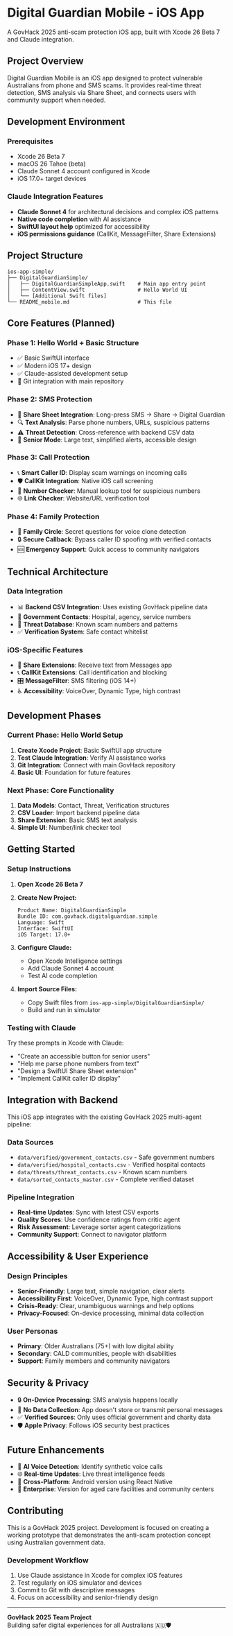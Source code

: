 # Digital Guardian Mobile - iOS App

A GovHack 2025 anti-scam protection iOS app, built with Xcode 26 Beta 7 and Claude integration.

## Project Overview

Digital Guardian Mobile is an iOS app designed to protect vulnerable Australians from phone and SMS scams. It provides real-time threat detection, SMS analysis via Share Sheet, and connects users with community support when needed.

## Development Environment

### Prerequisites
- Xcode 26 Beta 7 
- macOS 26 Tahoe (beta)
- Claude Sonnet 4 account configured in Xcode
- iOS 17.0+ target devices

### Claude Integration Features
- **Claude Sonnet 4** for architectural decisions and complex iOS patterns
- **Native code completion** with AI assistance
- **SwiftUI layout help** optimized for accessibility
- **iOS permissions guidance** (CallKit, MessageFilter, Share Extensions)

## Project Structure

```
ios-app-simple/
├── DigitalGuardianSimple/
│   ├── DigitalGuardianSimpleApp.swift    # Main app entry point
│   ├── ContentView.swift                 # Hello World UI
│   └── [Additional Swift files]
└── README_mobile.md                      # This file
```

## Core Features (Planned)

### Phase 1: Hello World + Basic Structure
- ✅ Basic SwiftUI interface
- ✅ Modern iOS 17+ design  
- ✅ Claude-assisted development setup
- 🔄 Git integration with main repository

### Phase 2: SMS Protection
- 📱 **Share Sheet Integration**: Long-press SMS → Share → Digital Guardian
- 🔍 **Text Analysis**: Parse phone numbers, URLs, suspicious patterns
- ⚠️ **Threat Detection**: Cross-reference with backend CSV data
- 🎯 **Senior Mode**: Large text, simplified alerts, accessible design

### Phase 3: Call Protection  
- 📞 **Smart Caller ID**: Display scam warnings on incoming calls
- 🛡️ **CallKit Integration**: Native iOS call screening
- 🔢 **Number Checker**: Manual lookup tool for suspicious numbers
- 🌐 **Link Checker**: Website/URL verification tool

### Phase 4: Family Protection
- 👥 **Family Circle**: Secret questions for voice clone detection
- 🔒 **Secure Callback**: Bypass caller ID spoofing with verified contacts
- 🆘 **Emergency Support**: Quick access to community navigators

## Technical Architecture

### Data Integration
- 📊 **Backend CSV Integration**: Uses existing GovHack pipeline data
- 🏥 **Government Contacts**: Hospital, agency, service numbers
- 🚨 **Threat Database**: Known scam numbers and patterns
- ✅ **Verification System**: Safe contact whitelist

### iOS-Specific Features
- 🔗 **Share Extensions**: Receive text from Messages app
- 📞 **CallKit Extensions**: Call identification and blocking
- 🎛️ **MessageFilter**: SMS filtering (iOS 14+)
- ♿ **Accessibility**: VoiceOver, Dynamic Type, high contrast

## Development Phases

### Current Phase: Hello World Setup
1. **Create Xcode Project**: Basic SwiftUI app structure
2. **Test Claude Integration**: Verify AI assistance works
3. **Git Integration**: Connect with main GovHack repository
4. **Basic UI**: Foundation for future features

### Next Phase: Core Functionality
1. **Data Models**: Contact, Threat, Verification structures
2. **CSV Loader**: Import backend pipeline data
3. **Share Extension**: Basic SMS text analysis
4. **Simple UI**: Number/link checker tool

## Getting Started

### Setup Instructions

1. **Open Xcode 26 Beta 7**

2. **Create New Project:**
   ```
   Product Name: DigitalGuardianSimple
   Bundle ID: com.govhack.digitalguardian.simple
   Language: Swift
   Interface: SwiftUI
   iOS Target: 17.0+
   ```

3. **Configure Claude:**
   - Open Xcode Intelligence settings
   - Add Claude Sonnet 4 account
   - Test AI code completion

4. **Import Source Files:**
   - Copy Swift files from `ios-app-simple/DigitalGuardianSimple/`
   - Build and run in simulator

### Testing with Claude

Try these prompts in Xcode with Claude:
- "Create an accessible button for senior users"
- "Help me parse phone numbers from text"  
- "Design a SwiftUI Share Sheet extension"
- "Implement CallKit caller ID display"

## Integration with Backend

This iOS app integrates with the existing GovHack 2025 multi-agent pipeline:

### Data Sources
- `data/verified/government_contacts.csv` - Safe government numbers
- `data/verified/hospital_contacts.csv` - Verified hospital contacts  
- `data/threats/threat_contacts.csv` - Known scam numbers
- `data/sorted_contacts_master.csv` - Complete verified dataset

### Pipeline Integration
- **Real-time Updates**: Sync with latest CSV exports
- **Quality Scores**: Use confidence ratings from critic agent
- **Risk Assessment**: Leverage sorter agent categorizations
- **Community Support**: Connect to navigator platform

## Accessibility & User Experience

### Design Principles
- **Senior-Friendly**: Large text, simple navigation, clear alerts
- **Accessibility First**: VoiceOver, Dynamic Type, high contrast support
- **Crisis-Ready**: Clear, unambiguous warnings and help options
- **Privacy-Focused**: On-device processing, minimal data collection

### User Personas
- **Primary**: Older Australians (75+) with low digital ability
- **Secondary**: CALD communities, people with disabilities
- **Support**: Family members and community navigators

## Security & Privacy

- 🔒 **On-Device Processing**: SMS analysis happens locally
- 🚫 **No Data Collection**: App doesn't store or transmit personal messages
- ✅ **Verified Sources**: Only uses official government and charity data
- 🛡️ **Apple Privacy**: Follows iOS security best practices

## Future Enhancements

- 🤖 **AI Voice Detection**: Identify synthetic voice calls
- 🌐 **Real-time Updates**: Live threat intelligence feeds
- 📱 **Cross-Platform**: Android version using React Native
- 🏢 **Enterprise**: Version for aged care facilities and community centers

## Contributing

This is a GovHack 2025 project. Development is focused on creating a working prototype that demonstrates the anti-scam protection concept using Australian government data.

### Development Workflow
1. Use Claude assistance in Xcode for complex iOS features
2. Test regularly on iOS simulator and devices
3. Commit to Git with descriptive messages
4. Focus on accessibility and senior-friendly design

---

**GovHack 2025 Team Project**  
Building safer digital experiences for all Australians 🇦🇺🛡️